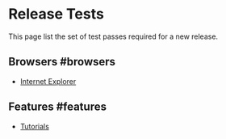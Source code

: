 # Release Tests

This page list the set of test passes required for a new release.

## Browsers #browsers

* [Internet Explorer](/release-tests/ie)

## Features #features

* [Tutorials](/release-tests/tutorials)
